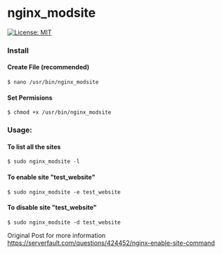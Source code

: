 # nginx_modsite

[![License: MIT](https://img.shields.io/badge/License-MIT-yellow.svg)](https://opensource.org/licenses/MIT)

### Install

#### Create File (recommended)

    $ nano /usr/bin/nginx_modsite

#### Set Permisions
    $ chmod +x /usr/bin/nginx_modsite


### Usage:

#### To list all the sites
    $ sudo nginx_modsite -l

#### To enable site "test_website"
    $ sudo nginx_modsite -e test_website

#### To disable site "test_website"
    $ sudo nginx_modsite -d test_website
  
Original Post for more information
https://serverfault.com/questions/424452/nginx-enable-site-command
